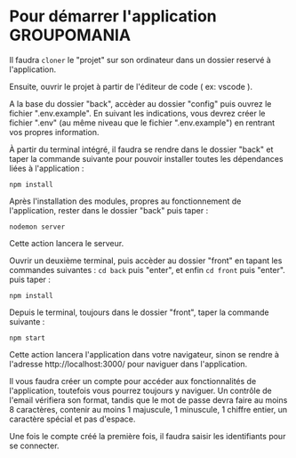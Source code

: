 # Pour démarrer l'application GROUPOMANIA

Il faudra `cloner` le "projet" sur son ordinateur dans un dossier reservé à l'application.

Ensuite, ouvrir le projet à partir de l'éditeur de code ( ex: vscode ).

A la base du dossier "back", accèder au dossier "config" puis ouvrez le fichier ".env.example".
En suivant les indications, vous devrez créer le fichier ".env" (au même niveau que le fichier ".env.example") en rentrant vos propres information.

À partir du terminal intégré, il faudra se rendre dans le dossier "back" et taper la commande suivante pour pouvoir installer toutes les dépendances liées à l'application :

`npm install`

Après l'installation des modules, propres au fonctionnement de l'application, rester dans le dossier "back" puis taper :

`nodemon server`

Cette action lancera le serveur.

Ouvrir un deuxième terminal, puis accèder au dossier "front" en tapant les commandes suivantes :
`cd back` puis "enter", et enfin `cd front` puis "enter".
puis taper :

`npm install`

Depuis le terminal, toujours dans le dossier "front", taper la commande suivante :

`npm start`

Cette action lancera l'application dans votre navigateur, sinon se rendre à l'adresse http://localhost:3000/ pour naviguer dans l'application.

Il vous faudra créer un compte pour accéder aux fonctionnalités de l'application, toutefois vous pourrez toujours y naviguer. Un contrôle de l'email vérifiera son format, tandis que le mot de passe devra faire au moins 8 caractères, contenir au moins 1 majuscule, 1 minuscule, 1 chiffre entier, un caractère spécial et pas d'espace.

Une fois le compte créé la première fois, il faudra saisir les identifiants pour se connecter.
